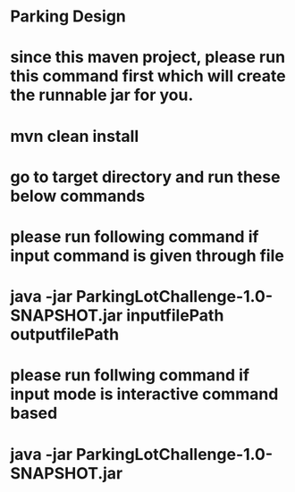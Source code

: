 # Parking Design

# since this maven project, please run this command first which will create the runnable jar for you. 

# mvn clean install

# go to target directory and run these below commands

# please run following command if input command is given through file
# java -jar ParkingLotChallenge-1.0-SNAPSHOT.jar inputfilePath outputfilePath

# please run follwing command if input mode is interactive command based
# java -jar ParkingLotChallenge-1.0-SNAPSHOT.jar
